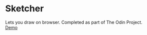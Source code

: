 # Sketcher
Lets you draw on browser. Completed as part of The Odin Project.  
[Demo]('https://tsfoverlord.github.io/sketcher/')